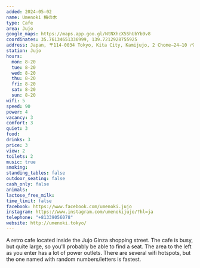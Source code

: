 ```yaml
---
added: 2024-05-02
name: Umenoki 梅の木
type: Cafe
area: Jujo
google_maps: https://maps.app.goo.gl/NtNXhcX5ShUbYb9v8
coordinates: 35.76134651336999, 139.7212928755925
address: Japan, 〒114-0034 Tokyo, Kita City, Kamijujo, 2 Chome−24−10 パレジューレ2F
station: Jujo
hours:
  mon: 8-20
  tue: 8-20
  wed: 8-20
  thu: 8-20
  fri: 8-20
  sat: 8-20
  sun: 8-20
wifi: 5
speed: 90
power: 4
vacancy: 3
comfort: 3
quiet: 3
food: 
drinks: 3
price: 3
view: 2
toilets: 2
music: true
smoking: 
standing_tables: false
outdoor_seating: false
cash_only: false
animals: 
lactose_free_milk: 
time_limit: false
facebook: https://www.facebook.com/umenoki.jujo
instagram: https://www.instagram.com/umenokijujo/?hl=ja
telephone: "+81339056078"
website: http://umenoki.tokyo/
---
```


A retro cafe located inside the Jujo Ginza shopping street. The cafe is busy, but quite large, so you'll probably be able to find a seat. The area to the left as you enter has a lot of power outlets. There are several wifi hotspots, but the one named with random numbers/letters is fastest.